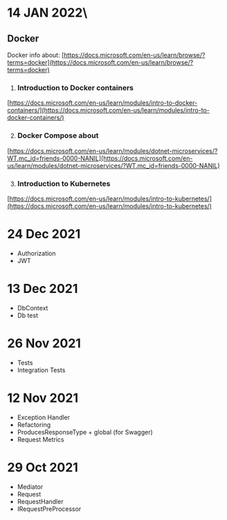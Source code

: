 # 14 JAN 2022\

## Docker

Docker info about: [https://docs.microsoft.com/en-us/learn/browse/?terms=docker](https://docs.microsoft.com/en-us/learn/browse/?terms=docker)

1) ### Introduction to Docker containers
[https://docs.microsoft.com/en-us/learn/modules/intro-to-docker-containers/](https://docs.microsoft.com/en-us/learn/modules/intro-to-docker-containers/)

2) ### Docker Compose about
[https://docs.microsoft.com/en-us/learn/modules/dotnet-microservices/?WT.mc_id=friends-0000-NANIL](https://docs.microsoft.com/en-us/learn/modules/dotnet-microservices/?WT.mc_id=friends-0000-NANIL)

3) ### Introduction to Kubernetes
[https://docs.microsoft.com/en-us/learn/modules/intro-to-kubernetes/](https://docs.microsoft.com/en-us/learn/modules/intro-to-kubernetes/)


# 24 Dec 2021
+ Authorization
+ JWT

# 13 Dec 2021
+ DbContext
+ Db test

# 26 Nov 2021
+ Tests
+ Integration Tests

# 12 Nov 2021
+ Exception Handler
+ Refactoring
+ ProducesResponseType + global  (for Swagger)
+ Request Metrics

# 29 Oct 2021
+ Mediator
+ Request
+ RequestHandler
+ IRequestPreProcessor
